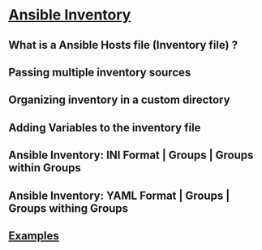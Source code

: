 # [Ansible Inventory](https://docs.ansible.com/ansible/latest/inventory_guide/intro_inventory.html)

## What is a Ansible Hosts file (Inventory file) ?

## Passing multiple inventory sources

## Organizing inventory in a custom directory

## Adding Variables to the inventory file

## Ansible Inventory: INI Format | Groups | Groups within Groups

## Ansible Inventory: YAML Format | Groups | Groups withing Groups

## [Examples]()
